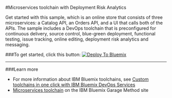#Microservices toolchain with Deployment Risk Analytics

Get started with this sample, which is an online store that consists of three microservices: a Catalog API, an Orders API, and a UI that calls both of the APIs. The sample includes a DevOps toolchain that is preconfigured for continuous delivery, source control, blue-green deployment, functional testing, issue tracking, online editing, deployment risk analytics and messaging. 

###To get started, click this button:
[![Deploy To Bluemix](https://new-console.ng.bluemix.net/devops/graphics/create_toolchain_button.png)](https://new-console.ng.bluemix.net/devops/setup/deploy/?repository=https%3A//github.com/open-toolchain/dra-toolchain-demo.git)

---
###Learn more

* For more information about IBM Bluemix toolchains, see [Custom toolchains in one click with IBM Bluemix DevOps Services](https://developer.ibm.com/devops-services/2016/06/16/open-toolchain-with-ibm-bluemix-devops-services/)
* [Microservices toolchain](https://www.ibm.com/devops/method/toolchains/microservices_toolchain) on the IBM Bluemix Garage Method site

